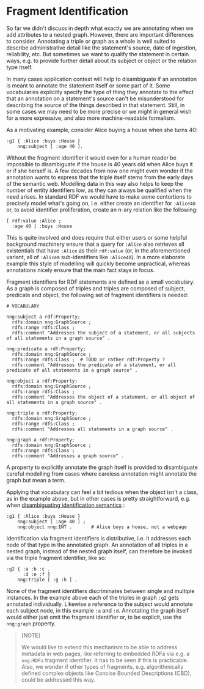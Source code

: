 # Fragment Identification


So far we didn't discuss in depth what exactly we are annotating when we add attributes to a nested graph. However, there are important differences to consider.
Annotating a triple or graph as a whole is well suited to describe administrative detail like the statement's source, date of ingestion, reliability, etc.
But sometimes we want to qualify the statement in certain ways, e.g. to provide further detail about its subject or object or the relation type itself.

In many cases application context will help to disambiguate if an annotation is meant to annotate the statement itself or some part of it. Some vocabularies explicitly specify the type of thing they annotate to the effect that an annotation on a statement's source can't be misunderstood for describing the source of the things described in that statement.
Still, in some cases we may need to be more precise or we might in general wish for a more expressive, and also more machine-readable formalism.

As a motivating example, consider Alice buying a house when she turns 40:

```turtle
:g1 { :Alice :buys :House }
    nng:subject [ :age 40 ].
```

Without the fragment identifier it would even for a human reader be impossible to disambiguate if the house is 40 years old when Alice buys it or if she herself is. A few decades from now one might even wonder if the annotation wants to express that the triple itself stems from the early days of the semantic web.
Modelling data in this way also helps to keep the number of entity identifiers low, as they can always be qualified when the need arises. In standard RDF we would have to make some contortions to precisely model what's going on, i.e. either create an identifier for `:Alice40` or, to avoid identifier proliferation, create an n-ary relation like the following:

```turtle
[ rdf:value :Alice ;
  :age 40 ] :buys :House
```

This is quite involved and does require that either users or some helpful background machinery ensure that a query for `:Alice` also retrieves all existentials that have `:Alice` as their `rdf:value` (or, in the aforementioned variant, all of `:Alice`s sub-identifiers like `:Alice40`). In a more elaborate example this style of modelling will quickly become unpractical, whereas annotations nicely ensure that the main fact stays in focus.

Fragment identifiers for RDF statements are defined as a small vocabulary. As a graph is composed of triples and triples are composed of subject, predicate and object, the following set of fragment identifiers is needed:

```turtle
# VOCABULARY

nng:subject a rdf:Property;
  rdfs:domain nng:GraphSource ;
  rdfs:range rdfs:Class ;
  rdfs:comment "Addresses the subject of a statement, or all subjects of all statements in a graph source" .

nng:predicate a rdf:Property;
  rdfs:domain nng:GraphSource ;
  rdfs:range rdfs:Class ;  # TODO or rather rdf:Property ?
  rdfs:comment "Addresses the predicate of a statement, or all predicate of all statements in a graph source" .

nng:object a rdf:Property;
  rdfs:domain nng:GraphSource ;
  rdfs:range rdfs:Class ;
  rdfs:comment "Addresses the object of a statement, or all object of all statements in a graph source" .

nng:triple a rdf:Property;
  rdfs:domain nng:GraphSource ;
  rdfs:range rdfs:Class ;
  rdfs:comment "Addresses all statements in a graph source" .

nng:graph a rdf:Property;
  rdfs:domain nng:GraphSource ;
  rdfs:range rdfs:Class ;
  rdfs:comment "Addresses a graph source" .
```

A property to explicitly annotate the graph itself is provided to disambiguate careful modelling from cases where careless annotation might annotate the graph but mean a term.

Applying that vocabulary can feel a bit tedious when the object isn't a class, as in the example above, but in other cases is pretty straightforward, e.g. when [disambiguating identification semantics](identification.md) :
```turtle
:g1 { :Alice :buys :House }
    nng:subject [ :age 40 ] ;
    nng:object nng:INT .       # Alice buys a house, not a webpage
```

<!--
To ease the pain, we define some syntactic sugar:
- `:someIRI?s` to refer to the subject
- `:someIRI?p` to refer to the predicate
- `:someIRI?o` to refer to the object
- `:someIRI?t` to refer to the triple
- `:someIRI?g` to refer to the graph

For example:
```
:g1{ :a :b :c } 
:g1?s :d :e .
```
annotates the subject `:a` in `:g1` alone. 

Annotating multiple fragments is possible in the same way:
```
:g1 { :a :b :c } 
:g1?s :d :e .
:g1?o :d :f .
```
-->

Identification via fragment identifiers is distributive, i.e. it addresses each node of that type in the annotated graph. An annotation of all triples in a nested graph, instead of the nested graph itself, can therefore be invoked via the triple fragment identifier, like so:
```
:g2 { :a :b :c . 
      :d :e :f }
    nng:triple [ :g :h ] .
```
None of the fragment identifiers discriminates between single and multiple instances. In the example above each of the triples in graph `:g2` gets annotated individually. Likewise a reference to the subject would annotate each subject node, in this example `:a` and `:d`. 
Annotating the graph itself would either just omit the fragment identifier or, to be explicit, use the `nng:graph` property.


> [NOTE] 
>
> We would like to extend this mechanism to be able to address metadata in web pages, like referring to embedded RDFa via e.g. a `nng:RDFa` fragment identifier. It has to be seen if this is practicable.
> Also, we wonder if other types of fragments, e.g. algorithmically defined complex objects like Concise Bounded Descriptions (CBD), could be addressed this way.